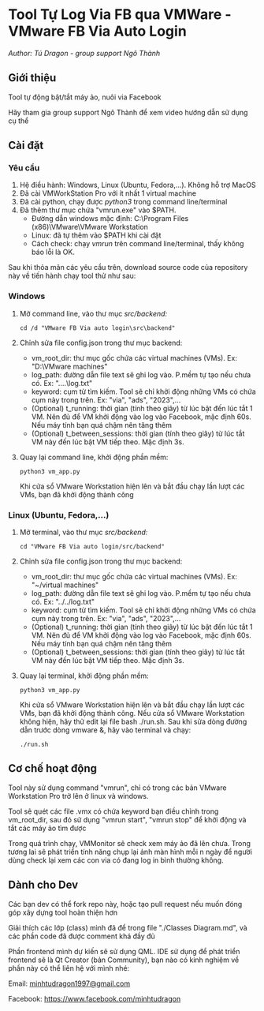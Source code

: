 # Tool Tự Log Via FB qua VMWare - VMware FB Via Auto Login

*Author: Tú Dragon - group support Ngô Thành*

## Giới thiệu

Tool tự động bật/tắt máy ảo, nuôi via Facebook

Hãy tham gia group support Ngô Thành để xem video hướng dẫn sử dụng cụ thể

## Cài đặt

### Yêu cầu

1. Hệ điều hành: Windows, Linux (Ubuntu, Fedora,...). Không hỗ trợ MacOS
2. Đã cài VMWorkStation Pro với ít nhất 1 virtual machine
3. Đã cài python, chạy được *python3* trong command line/terminal
4. Đã thêm thư mục chứa "vmrun.exe" vào $PATH.
   * Đường dẫn windows mặc định: C:\Program Files (x86)\VMware\VMware Workstation
   * Linux: đã tự thêm vào $PATH khi cài đặt
   * Cách check: chạy *vmrun* trên command line/terminal, thấy không báo lỗi là OK.

Sau khi thỏa mãn các yêu cầu trên, download source code của repository này về tiến hành chạy tool thử như sau:

### Windows

1. Mở command line, vào thư mục *src/backend:*

   ```
   cd /d "VMware FB Via auto login\src\backend"
   ```
2. Chỉnh sửa file config.json trong thư mục backend:

   * vm_root_dir: thư mục gốc chứa các virtual machines (VMs). Ex: "D:\VMware machines"
   * log_path: đường dẫn file text sẽ ghi log vào. P.mềm tự tạo nếu chưa có. Ex: "..\..\log.txt"
   * keyword: cụm từ tìm kiếm. Tool sẽ chỉ khởi động những VMs có chứa cụm này trong trên. Ex: "via", "ads", "2023",...
   * (Optional) t_running: thời gian (tính theo giây) từ lúc bật đến lúc tắt 1 VM. Nên đủ để VM khởi động vào log vào Facebook, mặc định 60s. Nếu máy tính bạn quá chậm nên tăng thêm
   * (Optional) t_between_sessions: thời gian (tính theo giây) từ lúc tắt VM này đến lúc bật VM tiếp theo. Mặc định 3s.
3. Quay lại command line, khởi động phần mềm:

   ```
   python3 vm_app.py
   ```

   Khi cửa sổ VMware Workstation hiện lên và bắt đầu chạy lần lượt các VMs, bạn đã khởi động thành công

### Linux (Ubuntu, Fedora,...)

1. Mở terminal, vào thư mục *src/backend:*

   ```
   cd "VMware FB Via auto login/src/backend"
   ```
2. Chỉnh sửa file config.json trong thư mục backend:

   * vm_root_dir: thư mục gốc chứa các virtual machines (VMs). Ex: "~/virtual machines"
   * log_path: đường dẫn file text sẽ ghi log vào. P.mềm tự tạo nếu chưa có. Ex: "../../log.txt"
   * keyword: cụm từ tìm kiếm. Tool sẽ chỉ khởi động những VMs có chứa cụm này trong trên. Ex: "via", "ads", "2023",...
   * (Optional) t_running: thời gian (tính theo giây) từ lúc bật đến lúc tắt 1 VM. Nên đủ để VM khởi động vào log vào Facebook, mặc định 60s. Nếu máy tính bạn quá chậm nên tăng thêm
   * (Optional) t_between_sessions: thời gian (tính theo giây) từ lúc tắt VM này đến lúc bật VM tiếp theo. Mặc định 3s.
3. Quay lại terminal, khởi động phần mềm:

   ```
   python3 vm_app.py
   ```

   Khi cửa sổ VMware Workstation hiện lên và bắt đầu chạy lần lượt các VMs, bạn đã khởi động thành công.
   Nếu cửa sổ VMware Workstation không hiện, hãy thử edit lại file bash ./run.sh. Sau khi sửa dòng đường dẫn trước dòng vmware &, hãy vào terminal và chạy:

   ```
   ./run.sh
   ```

## Cơ chế hoạt động

Tool này sử dụng command "vmrun", chỉ có trong các bản VMware Workstation Pro trở lên ở linux và windows.

Tool sẽ quét các file .vmx có chứa keyword bạn điều chỉnh trong vm_root_dir, sau đó sử dụng "vmrun start", "vmrun stop" để khởi động và tắt các máy ảo tìm được

Trong quá trình chạy, VMMonitor sẽ check xem máy ảo đã lên chưa. Trong tương lai sẽ phát triển tính năng chụp lại ảnh màn hình mỗi n ngày để người dùng check lại xem các con via có đang log in bình thường không.

## Dành cho Dev

Các bạn dev có thể fork repo này, hoặc tạo pull request nếu muốn đóng góp xây dựng tool hoàn thiện hơn

Giải thích các lớp (class) mình đã để trong file "./Classes Diagram.md", và các phần code đã được comment khá đầy đủ

Phần frontend mình dự kiến sẽ sử dụng QML. IDE sử dụng để phát triển frontend sẽ là Qt Creator (bản Community), bạn nào có kinh nghiệm về phần này có thể liên hệ với mình nhé:

Email: minhtudragon1997@gmail.com

Facebook: https://www.facebook.com/minhtudragon
